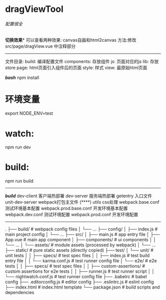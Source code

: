 # dragViewTool

###### 配置很全 #####

************切换效果*************
可以查看两种效果: canvas自画和html2canvas
方法:修改 src/page/dragView.vue 中注释部分

<template>
  <drag-view-tool></drag-view-tool>
  <!--<drag-view-tool-new></drag-view-tool-new>-->
</template>
<script>
  import DragViewTool from '../components/DragViewTool.vue'
  // import DragViewToolNew from '../components/DragViewToolNew.vue'
  export default {
    components: {
      DragViewTool
  //    DragViewToolNew
    }
  }
</script>


********************************

文件目录:
build: 编译配置文件
components: 存放组件
js: 页面对应的js
lib: 存放store
page: html页面引入组件后的页面
style: 样式
view: 最原始html页面

*************bash*************
npm install
# 环境变量
export NODE_ENV=test
# watch:
npm run dev
# build:
npm run build
******************************

*************build*************
dev-client  客户端热部署
dev-server  服务端热部署
getentry    入口文件
unit-dev-server webpack打包主文件  (****)
utils       css处理
webpack.base.conf 测试环境基本配置
webpack.prod.base.conf   开发环境基本配置
webpack.dev.conf  测试环境配置
webpack.prod.conf 开发环境配置

******************************


.
├── build/                      # webpack config files
│   └── ...
├── config/
│   ├── index.js                # main project config
│   └── ...
├── src/
│   ├── main.js                 # app entry file
│   ├── App.vue                 # main app component
│   ├── components/             # ui components
│   │   └── ...
│   └── assets/                 # module assets (processed by webpack)
│       └── ...
├── static/                     # pure static assets (directly copied)
├── test/
│   └── unit/                   # unit tests
│   │   ├── specs/              # test spec files
│   │   ├── index.js            # test build entry file
│   │   └── karma.conf.js       # test runner config file
│   └── e2e/                    # e2e tests
│   │   ├── specs/              # test spec files
│   │   ├── custom-assertions/  # custom assertions for e2e tests
│   │   ├── runner.js           # test runner script
│   │   └── nightwatch.conf.js  # test runner config file
├── .babelrc                    # babel config
├── .editorconfig.js            # editor config
├── .eslintrc.js                # eslint config
├── index.html                  # index.html template
└── package.json                # build scripts and dependencies
